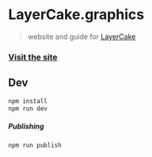 LayerCake.graphics
===

> website and guide for [LayerCake](https://github.com/mhkeller/LayerCake)

### [Visit the site](https://layercake.graphics)

## Dev

```sh
npm install
npm run dev
```

##### Publishing

```sh
npm run publish
```
